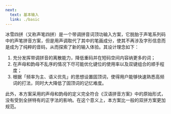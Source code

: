 ```yaml
---
next:
  text: 基本输入
  link: ./basic
---
```


冰雪四拼（又称声笔四拼）是一个带调拼音词顶功输入方案，它脱胎于声笔系列码中的声笔拼音方案，但是用声调取代了其中的笔画成分，使其不再涉及字形信息而是成为了纯粹的音码，从而探索了新的输入体验。其设计理念如下：

1. 充分发挥带调拼音的离散能力，降低重码并在短码空间内容纳更多的词；
2. 在声母和韵母不乱序的情况下尽可能优化键位的使用率以及双键组合的顺手程度；
3. 根据「频率为主、语义优先」的思想设置固顶词，使得用户能够快速熟悉高频词的打法，同时大大降低了固顶词的记忆难度。

此外，本方案采用的声母和韵母的定义完全符合《汉语拼音方案》中的原始形式，没有受到全拼特有的正字法的影响。在这个意义上，本方案比一般的双拼方案更加规范。
